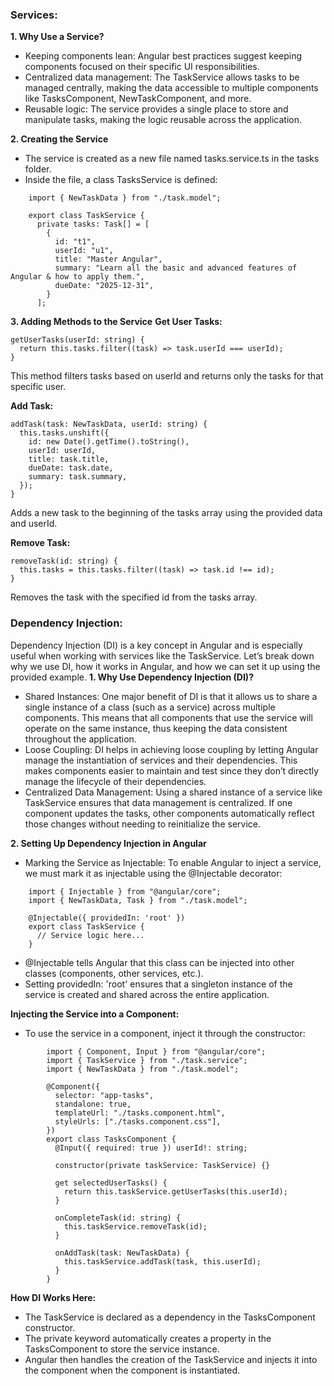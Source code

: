 ### Services:
**1. Why Use a Service?**
- Keeping components lean: Angular best practices suggest keeping components focused on their specific UI responsibilities.
- Centralized data management: The TaskService allows tasks to be managed centrally, making the data accessible to multiple components like TasksComponent, NewTaskComponent, and more.
- Reusable logic: The service provides a single place to store and manipulate tasks, making the logic reusable across the application.

**2. Creating the Service**
- The service is created as a new file named tasks.service.ts in the tasks folder.
- Inside the file, a class TasksService is defined:
```
    import { NewTaskData } from "./task.model";

    export class TaskService {
      private tasks: Task[] = [
        {
          id: "t1",
          userId: "u1",
          title: "Master Angular",
          summary: "Learn all the basic and advanced features of Angular & how to apply them.",
          dueDate: "2025-12-31",
        }
      ];
```
**3. Adding Methods to the Service**
**Get User Tasks:**
```
getUserTasks(userId: string) {
  return this.tasks.filter((task) => task.userId === userId);
}
```
This method filters tasks based on userId and returns only the tasks for that specific user.

**Add Task:**

```
addTask(task: NewTaskData, userId: string) {
  this.tasks.unshift({
    id: new Date().getTime().toString(),
    userId: userId,
    title: task.title,
    dueDate: task.date,
    summary: task.summary,
  });
}
```
Adds a new task to the beginning of the tasks array using the provided data and userId.

**Remove Task:**
```
removeTask(id: string) {
  this.tasks = this.tasks.filter((task) => task.id !== id);
}
```
Removes the task with the specified id from the tasks array.



### Dependency Injection:
Dependency Injection (DI) is a key concept in Angular and is especially useful when working with services like the TaskService. Let’s break down why we use DI, how it works in Angular, and how we can set it up using the provided example.
**1. Why Use Dependency Injection (DI)?**
- Shared Instances: One major benefit of DI is that it allows us to share a single instance of a class (such as a service) across multiple components. This means that all components that use the service will operate on the same instance, thus keeping the data consistent throughout the application.
- Loose Coupling: DI helps in achieving loose coupling by letting Angular manage the instantiation of services and their dependencies. This makes components easier to maintain and test since they don’t directly manage the lifecycle of their dependencies.
- Centralized Data Management: Using a shared instance of a service like TaskService ensures that data management is centralized. If one component updates the tasks, other components automatically reflect those changes without needing to reinitialize the service.

**2. Setting Up Dependency Injection in Angular**
- Marking the Service as Injectable:
        To enable Angular to inject a service, we must mark it as injectable using the @Injectable decorator:
  
```
    import { Injectable } from "@angular/core";
    import { NewTaskData, Task } from "./task.model";

    @Injectable({ providedIn: 'root' })
    export class TaskService {
      // Service logic here...
    }
```
- @Injectable tells Angular that this class can be injected into other classes (components, other services, etc.).
- Setting providedIn: 'root' ensures that a singleton instance of the service is created and shared across the entire application.

**Injecting the Service into a Component:**
- To use the service in a component, inject it through the constructor:

```
        import { Component, Input } from "@angular/core";
        import { TaskService } from "./task.service";
        import { NewTaskData } from "./task.model";

        @Component({
          selector: "app-tasks",
          standalone: true,
          templateUrl: "./tasks.component.html",
          styleUrls: ["./tasks.component.css"],
        })
        export class TasksComponent {
          @Input({ required: true }) userId!: string;

          constructor(private taskService: TaskService) {}

          get selectedUserTasks() {
            return this.taskService.getUserTasks(this.userId);
          }

          onCompleteTask(id: string) {
            this.taskService.removeTask(id);
          }

          onAddTask(task: NewTaskData) {
            this.taskService.addTask(task, this.userId);
          }
        }
```
**How DI Works Here:**
- The TaskService is declared as a dependency in the TasksComponent constructor.
- The private keyword automatically creates a property in the TasksComponent to store the service instance.
- Angular then handles the creation of the TaskService and injects it into the component when the component is instantiated.
